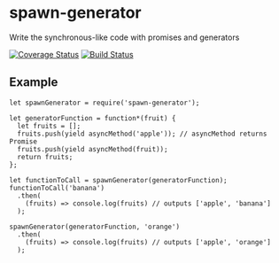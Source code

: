 # spawn-generator
Write the synchronous-like code with promises and generators

[![Coverage Status](https://coveralls.io/repos/github/jaroslav-kubicek/spawn-generator/badge.svg?branch=master)](https://coveralls.io/github/jaroslav-kubicek/spawn-generator?branch=master)
[![Build Status](https://travis-ci.org/romadur-js/romadur.svg?branch=master)](https://travis-ci.org/romadur-js/romadur)

## Example

```
let spawnGenerator = require('spawn-generator');

let generatorFunction = function*(fruit) {
  let fruits = [];
  fruits.push(yield asyncMethod('apple')); // asyncMethod returns Promise
  fruits.push(yield asyncMethod(fruit));
  return fruits;
};

let functionToCall = spawnGenerator(generatorFunction);
functionToCall('banana')
  .then(
    (fruits) => console.log(fruits) // outputs ['apple', 'banana']
  );

spawnGenerator(generatorFunction, 'orange')
  .then(
    (fruits) => console.log(fruits) // outputs ['apple', 'orange']
  );
```
